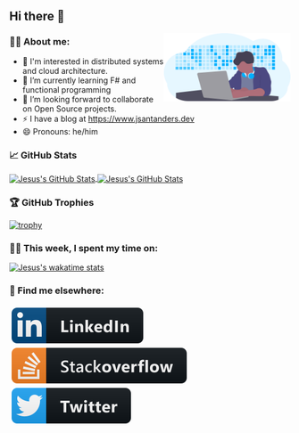 ## Hi there 👋

<!-- Any image aligned to the right. Beware the width-->
<img width="45%" align="right" alt="Github" src="https://github.com/jsantanders/jsantanders/blob/master/img/undraw_developer_activity_bv83.svg" /> 

<!-- Talking about you -->
### 👨‍💻 About me:

- 👦 I'm interested in distributed systems and cloud architecture.
- 🌱 I’m currently learning F# and functional programming
- 👯 I’m looking forward to collaborate on Open Source projects.
- ⚡️ I have a blog at https://www.jsantanders.dev
- 😄 Pronouns: he/him

### &#x1f4c8; GitHub Stats

<a href="https://github.com/jsantanders">
  <img align="center" src="https://github-readme-stats.vercel.app/api/top-langs/?username=jsantanders&line_height=27&hide=html,scss&theme=tokyonight&icon_color=6392DF&langs_count=3&count_private=true" alt="Jesus's GitHub Stats" />
</a>

<a href="https://github.com/jsantanders">
  <img align="center" src="https://github-readme-stats.vercel.app/api?username=jsantanders&show_icons=true&line_height=27&count_private=true&&theme=tokyonight&icon_color=6392DF" alt="Jesus's GitHub Stats" />
</a>

### 🏆 GitHub Trophies

[![trophy](https://github-profile-trophy.vercel.app/?username=jsantanders&theme=nord&column=7)](https://github.com/ryo-ma/github-profile-trophy)

### 🧑‍💻  This week, I spent my time on:

[![Jesus's wakatime stats](https://github-readme-stats.vercel.app/api/wakatime?username=jsantanders&theme=tokyonight&line_height=27)](https://github.com/anuraghazra/github-readme-stats)

### 📢 Find me elsewhere:

<p>
  <a target="_blank" href="https://linkedin.com/in/jsantanders">
    <img src="https://github.com/jsantanders/jsantanders/blob/master/img/linkedin.svg" alt="LinkedIn" style="vertical-align:top; margin:4px">
  </a>
  
  <a target="_blank" href="https://stackoverflow.com/users/7318331/jesus-santander">
    <img src="https://github.com/jsantanders/jsantanders/blob/master/img/stackoverflow.svg" alt="StackOverflow" style="vertical-align:top; margin:4px">
  </a>
  

  <a target="_blank" href="http://twitter.com/jsantanders">
    <img src="https://github.com/jsantanders/jsantanders/blob/master/img/twitter.svg" alt="Twitter" style="vertical-align:top; margin:4px">
  </a>
</p>

